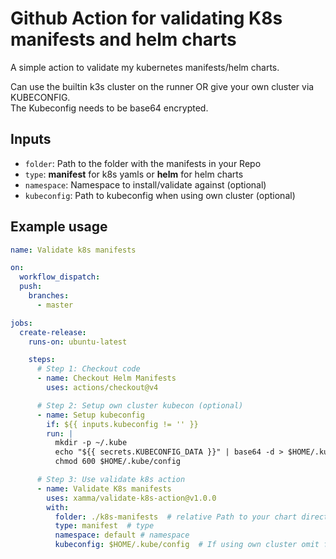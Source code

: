 # Github Action for validating K8s manifests and helm charts
A simple action to validate my kubernetes manifests/helm charts.  

Can use the builtin k3s cluster on the runner OR give your own cluster via KUBECONFIG.  
The Kubeconfig needs to be base64 encrypted.  

## Inputs
- ```folder```: Path to the folder with the manifests in your Repo
- ```type```: **manifest** for k8s yamls or **helm** for helm charts
- ```namespace```: Namespace to install/validate against (optional)
- ```kubeconfig```: Path to kubeconfig when using own cluster (optional)

## Example usage
```yaml
name: Validate k8s manifests

on:
  workflow_dispatch:
  push:
    branches:
      - master

jobs:
  create-release:
    runs-on: ubuntu-latest

    steps:
      # Step 1: Checkout code
      - name: Checkout Helm Manifests
        uses: actions/checkout@v4

      # Step 2: Setup own cluster kubecon (optional)
      - name: Setup kubeconfig
        if: ${{ inputs.kubeconfig != '' }}
        run: |
          mkdir -p ~/.kube
          echo "${{ secrets.KUBECONFIG_DATA }}" | base64 -d > $HOME/.kube/config
          chmod 600 $HOME/.kube/config

      # Step 3: Use validate k8s action
      - name: Validate K8s manifests
        uses: xamma/validate-k8s-action@v1.0.0
        with:
          folder: ./k8s-manifests  # relative Path to your chart directory
          type: manifest  # type
          namespace: default # namespace
          kubeconfig: $HOME/.kube/config  # If using own cluster omit for using builtin k3s
```